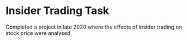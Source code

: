 # Insider Trading Task
 Completed a project in late 2020 where the effects of insider trading on stock price were analysed
